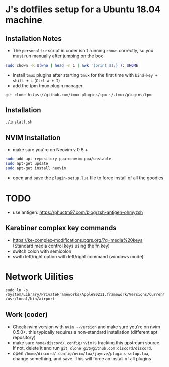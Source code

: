 # J's dotfiles setup for a Ubuntu 18.04 machine

## Installation Notes

- The `personalize` script in coder isn't running `chown` correctly, so you must run manually after jumping on the box

```bash
sudo chown -R $(who | head -n 1 | awk '{print $1;}'): $HOME
```

- install `tmux` plugins after starting `tmux` for the first time with `bind-key + shift + i` (`Ctrl-a + I`)
- add the tpm tmux plugin manager

```
git clone https://github.com/tmux-plugins/tpm ~/.tmux/plugins/tpm
```

## Installation

```bash
./install.sh
```

## NVIM Installation

- make sure you're on Neovim v 0.8 +

```bash
sudo add-apt-repository ppa:neovim-ppa/unstable
sudo apt-get update
sudo apt-get install neovim
```

- open and save the `plugin-setup.lua` file to force install of all the goodies

# TODO

- use antigen: https://phuctm97.com/blog/zsh-antigen-ohmyzsh

## Karabiner complex key commands

- https://ke-complex-modifications.pqrs.org/?q=media%20keys (Standard media control keys using the fn key)
- switch colon with semicolon
- swith left/right option with left/right command (windows mode)

# Network Uilities

```
sudo ln -s /System/Library/PrivateFrameworks/Apple80211.framework/Versions/Current/Resources/airport /usr/local/bin/airport
```

## Work (coder)

- Check nvim version with `nvim --version` and make sure you're on nvim 0.5.0+. this typically requires a non-standard installation (different apt repository)
- make sure `home/discord/.config/nvim` is tracking this upstream source. If not, delete it and run `git clone git@github.com:discord/discord`.
- open `/home/discord/.config/nvim/lua/jayeve/plugins-setup.lua`, change something, and save. This will force an install of all plugins

